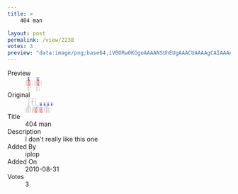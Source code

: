 ```yaml
---
title: >
    404 man

layout: post
permalink: /view/2238
votes: 3
preview: "data:image/png;base64,iVBORw0KGgoAAAANSUhEUgAAACUAAAAgCAIAAAAaMSbnAAAABnRSTlMA/wD/AP5AXyvrAAAAwElEQVRIie2WUQ7DIAxDzbQjcf8T+EzLPlZF22pSGoZUTVh8INpXQ0goMHt4I2k7kXx/J2g9+A1KtaJW+aRLAa795ukuR8mhjwa48PNQ5FxjXMRz3uK031QJPw9ILkUPcC8aklsf2GoH+BhXtXgW1/mJUjJL68CVn9mQa4iH+eJkTgpv+JUyFNI2rvxKgRnMkpYhfoXz06eW278Qb9TDhEx5qbF/X51TCvF/r3ccHIap+0uAX+B/tPyW3/Jbfj/RE7pFYzr2zH/fAAAAAElFTkSuQmCC"
---
```

<dl class="side-by-side">
<dt>Preview</dt>
<dd>
    <img class="preview" src="data:image/png;base64,iVBORw0KGgoAAAANSUhEUgAAACUAAAAgCAIAAAAaMSbnAAAABnRSTlMA/wD/AP5AXyvrAAAAwElEQVRIie2WUQ7DIAxDzbQjcf8T+EzLPlZF22pSGoZUTVh8INpXQ0goMHt4I2k7kXx/J2g9+A1KtaJW+aRLAa795ukuR8mhjwa48PNQ5FxjXMRz3uK031QJPw9ILkUPcC8aklsf2GoH+BhXtXgW1/mJUjJL68CVn9mQa4iH+eJkTgpv+JUyFNI2rvxKgRnMkpYhfoXz06eW278Qb9TDhEx5qbF/X51TCvF/r3ccHIap+0uAX+B/tPyW3/Jbfj/RE7pFYzr2zH/fAAAAAElFTkSuQmCC">
</dd>
<dt>Original</dt>
<dd>
    <img class="preview" src="data:image/png;base64,iVBORw0KGgoAAAANSUhEUgAAAEAAAAAgCAYAAACinX6EAAAAu0lEQVR42u2WbQrAIAiGvVP3v0F3agSLyVibzCStVxAK/ZGPH0n0ITnnolGKLjWInrQg3+wAAAAAAAAAEB3A0t+gNsPhK8QTgJRKqdp7q4kdANACPgC07PQyaGZHCwCAvxZ4CsLaLl58Zi9O5osXz9g9g9IHWv4K2vcBgHWJhWuBL6K/70RXas/zUH/hfS4ArqP93QPgIgxorQoQDEGtv38ArJwt/P3PgO2H4NYAtm+B7YcgZgAWoRCL0AF9qH3Y+lVUygAAAABJRU5ErkJggg==">
</dd>
<dt>Title</dt>
<dd>404 man</dd>
<dt>Description</dt>
<dd>I don't really like this one</dd>
<dt>Added By</dt>
<dd>iplop</dd>
<dt>Added On</dt>
<dd>2010-08-31</dd>
<dt>Votes</dt>
<dd>3</dd>
</dl>
